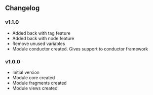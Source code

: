 ## Changelog

### v1.1.0

- Added back with tag feature
- Added back with node feature
- Remove unused variables
- Module conductor created. Gives support to conductor framework

### v1.0.0

- Initial version
- Module core created
- Module fragments created
- Module views created